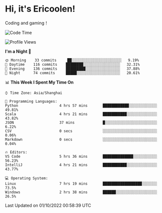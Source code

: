 # Hi, it's Ericoolen!
Coding and gaming！

<!--START_SECTION:waka-->
![Code Time](http://img.shields.io/badge/Code%20Time-409%20hrs%2055%20mins-blue)

![Profile Views](http://img.shields.io/badge/Profile%20Views-1-blue)

**I'm a Night 🦉** 

```text
🌞 Morning    33 commits     ██░░░░░░░░░░░░░░░░░░░░░░░   9.19% 
🌆 Daytime    116 commits    ████████░░░░░░░░░░░░░░░░░   32.31% 
🌃 Evening    136 commits    █████████░░░░░░░░░░░░░░░░   37.88% 
🌙 Night      74 commits     █████░░░░░░░░░░░░░░░░░░░░   20.61%

```


📊 **This Week I Spent My Time On** 

```text
⌚︎ Time Zone: Asia/Shanghai

💬 Programming Languages: 
Python                   4 hrs 57 mins       ████████████░░░░░░░░░░░░░   49.81% 
Scala                    4 hrs 21 mins       ███████████░░░░░░░░░░░░░░   43.82% 
JSON                     37 mins             █░░░░░░░░░░░░░░░░░░░░░░░░   6.22% 
CSV                      0 secs              ░░░░░░░░░░░░░░░░░░░░░░░░░   0.06% 
Markdown                 0 secs              ░░░░░░░░░░░░░░░░░░░░░░░░░   0.04%

🔥 Editors: 
VS Code                  5 hrs 36 mins       ██████████████░░░░░░░░░░░   56.23% 
IntelliJ                 4 hrs 21 mins       ███████████░░░░░░░░░░░░░░   43.77%

💻 Operating System: 
Linux                    7 hrs 19 mins       ██████████████████░░░░░░░   73.5% 
Windows                  2 hrs 38 mins       ██████░░░░░░░░░░░░░░░░░░░   26.5%

```


 Last Updated on 01/10/2022 00:58:39 UTC
<!--END_SECTION:waka-->

